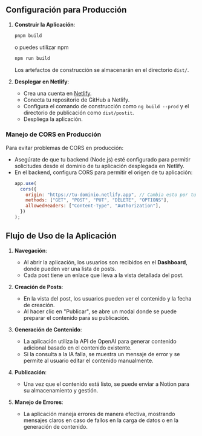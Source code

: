 ## Configuración para Producción

1. **Construir la Aplicación**:

   ```bash
   pnpm build
   ```

   o puedes utilizar npm

   ```bash
   npm run build
   ```

   Los artefactos de construcción se almacenarán en el directorio `dist/`.

2. **Desplegar en Netlify**:
   - Crea una cuenta en [Netlify](https://www.netlify.com/).
   - Conecta tu repositorio de GitHub a Netlify.
   - Configura el comando de construcción como `ng build --prod` y el directorio de publicación como `dist/postit`.
   - Despliega la aplicación.

### Manejo de CORS en Producción

Para evitar problemas de CORS en producción:

- Asegúrate de que tu backend (Node.js) esté configurado para permitir solicitudes desde el dominio de tu aplicación desplegada en Netlify.
- En el backend, configura CORS para permitir el origen de tu aplicación:
  ```javascript
  app.use(
    cors({
      origin: "https://tu-dominio.netlify.app", // Cambia esto por tu dominio de Netlify
      methods: ["GET", "POST", "PUT", "DELETE", "OPTIONS"],
      allowedHeaders: ["Content-Type", "Authorization"],
    })
  );
  ```

## Flujo de Uso de la Aplicación

1. **Navegación**:

   - Al abrir la aplicación, los usuarios son recibidos en el **Dashboard**, donde pueden ver una lista de posts.
   - Cada post tiene un enlace que lleva a la vista detallada del post.

2. **Creación de Posts**:

   - En la vista del post, los usuarios pueden ver el contenido y la fecha de creación.
   - Al hacer clic en "Publicar", se abre un modal donde se puede preparar el contenido para su publicación.

3. **Generación de Contenido**:

   - La aplicación utiliza la API de OpenAI para generar contenido adicional basado en el contenido existente.
   - Si la consulta a la IA falla, se muestra un mensaje de error y se permite al usuario editar el contenido manualmente.

4. **Publicación**:

   - Una vez que el contenido está listo, se puede enviar a Notion para su almacenamiento y gestión.

5. **Manejo de Errores**:
   - La aplicación maneja errores de manera efectiva, mostrando mensajes claros en caso de fallos en la carga de datos o en la generación de contenido.